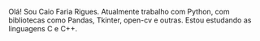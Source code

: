 Olá! Sou Caio Faria Rigues.
Atualmente trabalho com Python, com bibliotecas como Pandas, Tkinter, open-cv e outras.
Estou estudando as linguagens C e C++.


<!---
caio-faria-rigues/caio-faria-rigues is a ✨ special ✨ repository because its `README.md` (this file) appears on your GitHub profile.
You can click the Preview link to take a look at your changes.
--->
